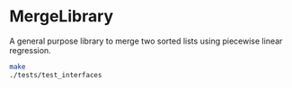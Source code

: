 # MergeLibrary
A general purpose library to merge two sorted lists using piecewise linear regression.

```bash 
make
./tests/test_interfaces
```